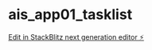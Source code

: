# ais_app01_tasklist

[Edit in StackBlitz next generation editor ⚡️](https://stackblitz.com/~/github.com/aaaalabs/ais_app01_tasklist)